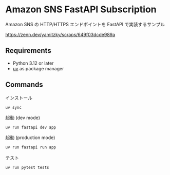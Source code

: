 # Amazon SNS FastAPI Subscription

Amazon SNS の HTTP/HTTPS エンドポイントを FastAPI で実装するサンプル

https://zenn.dev/yamitzky/scraps/649f03dcde989a

## Requirements

- Python 3.12 or later
- [uv](https://docs.astral.sh/uv/) as package manager

## Commands

インストール

```
uv sync
```

起動 (dev mode)

```bash
uv run fastapi dev app
```

起動 (production mode)

```bash
uv run fastapi run app
```

テスト

```bash
uv run pytest tests
```
